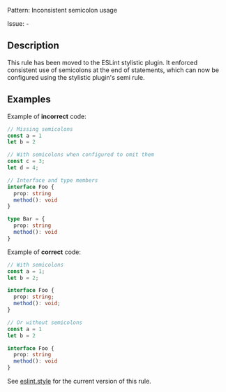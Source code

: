 Pattern: Inconsistent semicolon usage

Issue: -

## Description

This rule has been moved to the ESLint stylistic plugin. It enforced consistent use of semicolons at the end of statements, which can now be configured using the stylistic plugin's semi rule.

## Examples

Example of **incorrect** code:
```ts
// Missing semicolons
const a = 1
let b = 2

// With semicolons when configured to omit them
const c = 3;
let d = 4;

// Interface and type members
interface Foo {
  prop: string
  method(): void
}

type Bar = {
  prop: string
  method(): void
}
```

Example of **correct** code:
```ts
// With semicolons
const a = 1;
let b = 2;

interface Foo {
  prop: string;
  method(): void;
}

// Or without semicolons
const a = 1
let b = 2

interface Foo {
  prop: string
  method(): void
}
```

See [eslint.style](https://eslint.style) for the current version of this rule.